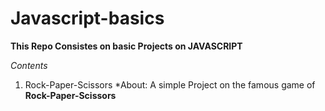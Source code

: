 # Javascript-basics

**This Repo Consistes on basic Projects on JAVASCRIPT**

_Contents_

1. Rock-Paper-Scissors
*About: A simple Project on the famous game of **Rock-Paper-Scissors**

